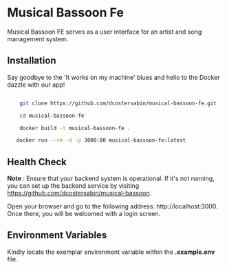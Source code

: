 # Musical Bassoon Fe

Musical Bassoon FE serves as a user interface for an artist and song management system.


## Installation

Say goodbye to the 'It works on my machine' blues and hello to the Docker dazzle with our app! 
```bash

    git clone https://github.com/dcostersabin/musical-bassoon-fe.git

    cd musical-bassoon-fe

    docker build -t musical-bassoon-fe .

   docker run --rm -d -p 3000:80 musical-bassoon-fe:latest 


```
    
## Health Check
__Note__ : Ensure that your backend system is operational. If it's not running, you can set up the backend service by visiting https://github.com/dcostersabin/musical-bassoon.

Open your browser and go to the following address: http://localhost:3000. Once there, you will be welcomed with a login screen.


## Environment Variables

Kindly locate the exemplar environment variable within the __.example.env__ file.

